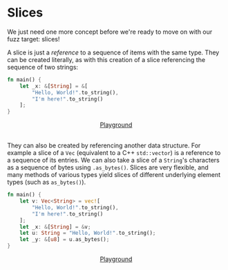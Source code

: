 # Slices

We just need one more concept before we're ready to move on with our fuzz target:
slices!

A slice is just a *reference* to a sequence of items with the same type. They can be
created literally, as with this creation of a slice referencing the sequence of two
strings:

```rust
fn main() {
    let _x: &[String] = &[
        "Hello, World!".to_string(),
        "I'm here!".to_string()
    ];
}
```

<center>
<a href="https://play.rust-lang.org/?version=stable&mode=debug&edition=2021&code=fn+main%28%29+%7B%0A++++let+_x%3A+%26%5BString%5D+%3D+%26%5B%0A++++++++%22Hello%2C+World%21%22.to_string%28%29%2C%0A++++++++%22I%27m+here%21%22.to_string%28%29%0A++++%5D%3B%0A%7D">Playground</a>
</center>
<br>

They can also be created by referencing another data structure. For example a slice of a
`Vec` (equivalent to a C++ `std::vector`) is a reference to a sequence of its entries.
We can also take a slice of a `String`'s characters as a sequence of bytes using
`.as_bytes()`. Slices are very flexible, and many methods of various types yield slices
of different underlying element types (such as `as_bytes()`).

```rust
fn main() {
    let v: Vec<String> = vec![
        "Hello, World!".to_string(),
        "I'm here!".to_string()
    ];
    let _x: &[String] = &v;
    let u: String = "Hello, World!".to_string();
    let _y: &[u8] = u.as_bytes();
}
```

<center>
<a href="https://play.rust-lang.org/?version=stable&mode=debug&edition=2021&code=fn+main%28%29+%7B%0A++++let+v%3A+Vec%3CString%3E+%3D+vec%21%5B%0A++++++++%22Hello%2C+World%21%22.to_string%28%29%2C%0A++++++++%22I%27m+here%21%22.to_string%28%29%0A++++%5D%3B%0A++++let+_x%3A+%26%5BString%5D+%3D+%26v%3B%0A++++let+u%3A+String+%3D+%22Hello%2C+World%21%22.to_string%28%29%3B%0A++++let+_y%3A+%26%5Bu8%5D+%3D+u.as_bytes%28%29%3B%0A%7D">Playground</a>
</center>
<br>
